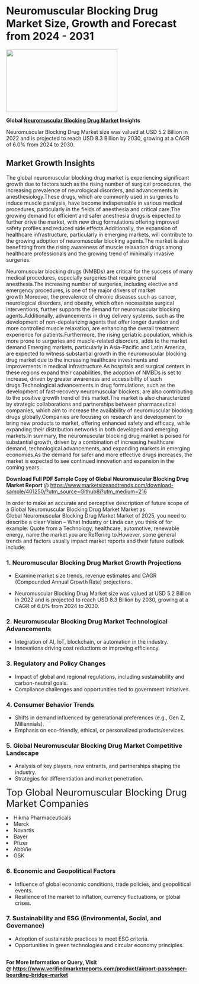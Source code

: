 <H1>Neuromuscular Blocking Drug Market Size, Growth and Forecast from 2024 - 2031</H1><img class="aligncenter size-medium wp-image-584254" src="https://thirdeyenews.in/wp-content/uploads/2024/09/Global-Market-Research-300x168.jpeg" alt="" width="300" height="168" /><p><strong>Global&nbsp;<a href="https://www.marketsizeandtrends.com/download-sample/401250/?utm_source=Github8j?utm_medium=216">Neuromuscular Blocking Drug Market</a> Insights</strong></p><p>Neuromuscular Blocking Drug Market size was valued at USD 5.2 Billion in 2022 and is projected to reach USD 8.3 Billion by 2030, growing at a CAGR of 6.0% from 2024 to 2030.</p><p><h2>Market Growth Insights</h2> <p>The global neuromuscular blocking drug market is experiencing significant growth due to factors such as the rising number of surgical procedures, the increasing prevalence of neurological disorders, and advancements in anesthesiology.These drugs, which are commonly used in surgeries to induce muscle paralysis, have become indispensable in various medical procedures, particularly in the fields of anesthesia and critical care.The growing demand for efficient and safer anesthesia drugs is expected to further drive the market, with new drug formulations offering improved safety profiles and reduced side effects.Additionally, the expansion of healthcare infrastructure, particularly in emerging markets, will contribute to the growing adoption of neuromuscular blocking agents.The market is also benefitting from the rising awareness of muscle relaxation drugs among healthcare professionals and the growing trend of minimally invasive surgeries.</p> <p>Neuromuscular blocking drugs (NMBDs) are critical for the success of many medical procedures, especially surgeries that require general anesthesia.The increasing number of surgeries, including elective and emergency procedures, is one of the major drivers of market growth.Moreover, the prevalence of chronic diseases such as cancer, neurological disorders, and obesity, which often necessitate surgical interventions, further supports the demand for neuromuscular blocking agents.Additionally, advancements in drug delivery systems, such as the development of non-depolarizing agents that offer longer duration and more controlled muscle relaxation, are enhancing the overall treatment experience for patients.Furthermore, the rising geriatric population, which is more prone to surgeries and muscle-related disorders, adds to the market demand.Emerging markets, particularly in Asia-Pacific and Latin America, are expected to witness substantial growth in the neuromuscular blocking drug market due to the increasing healthcare investments and improvements in medical infrastructure.As hospitals and surgical centers in these regions expand their capabilities, the adoption of NMBDs is set to increase, driven by greater awareness and accessibility of such drugs.Technological advancements in drug formulations, such as the development of fast-recovery neuromuscular blockers, are also contributing to the positive growth trend of this market.The market is also characterized by strategic collaborations and partnerships between pharmaceutical companies, which aim to increase the availability of neuromuscular blocking drugs globally.Companies are focusing on research and development to bring new products to market, offering enhanced safety and efficacy, while expanding their distribution networks in both developed and emerging markets.In summary, the neuromuscular blocking drug market is poised for substantial growth, driven by a combination of increasing healthcare demand, technological advancements, and expanding markets in emerging economies.As the demand for safer and more effective drugs increases, the market is expected to see continued innovation and expansion in the coming years.</p> <p><span class=""><strong>Download Full PDF Sample Copy of Global Neuromuscular Blocking Drug Market Report</strong> @ <a href="https://www.marketsizeandtrends.com/download-sample/401250/?utm_source=Github8j?utm_medium=216" target="_blank">https://www.marketsizeandtrends.com/download-sample/401250/?utm_source=Github8j?utm_medium=216</a></span></p><p>In order to make an accurate and perceptive description of future scope of a Global&nbsp;Neuromuscular Blocking Drug Market Market as Global&nbsp;Neuromuscular Blocking Drug Market Market of 2025, you need to describe a clear Vision &ndash; What Industry or Linda can you think of for example: Quote from a Technology, healthcare, automotive, renewable energy, name the market you are Reffering to.However, some general trends and factors usually impact market reports and their future outlook include:</p><h3>1.&nbsp;<strong>Neuromuscular Blocking Drug Market Growth Projections</strong></h3><ul><li>Examine market size trends, revenue estimates and CAGR (Compounded Annual Growth Rate) projections.</li><li><p>Neuromuscular Blocking Drug Market size was valued at USD 5.2 Billion in 2022 and is projected to reach USD 8.3 Billion by 2030, growing at a CAGR of 6.0% from 2024 to 2030.</p></li></ul><h3>2.&nbsp;<strong>Neuromuscular Blocking Drug Market Technological Advancements</strong></h3><ul><li>Integration of AI, IoT, blockchain, or automation in the industry.</li><li>Innovations driving cost reductions or improving efficiency.</li></ul><h3>3.&nbsp;<strong>Regulatory and Policy Changes</strong></h3><ul><li>Impact of global and regional regulations, including sustainability and carbon-neutral goals.</li><li>Compliance challenges and opportunities tied to government initiatives.</li></ul><h3>4.&nbsp;<strong>Consumer Behavior Trends</strong></h3><ul><li>Shifts in demand influenced by generational preferences (e.g., Gen Z, Millennials).</li><li>Emphasis on eco-friendly, ethical, or personalized products/services.</li></ul><h3>5.&nbsp;<strong>Global Neuromuscular Blocking Drug Market Competitive Landscape</strong></h3><ul><li>Analysis of key players, new entrants, and partnerships shaping the industry.</li><li>Strategies for differentiation and market penetration.</li></ul><p data-pm-slice="1 1 []"><span style="color: inherit; font-family: inherit; font-size: 25px;">Top Global Neuromuscular Blocking Drug Market Companies</span></p><div class="" data-test-id=""><p><li>Hikma Pharmaceuticals</li><li> Merck</li><li> Novartis</li><li> Bayer</li><li> Pfizer</li><li> AbbVie</li><li> GSK</li></p></div><h3>6.&nbsp;<strong>Economic and Geopolitical Factors</strong></h3><ul><li>Influence of global economic conditions, trade policies, and geopolitical events.</li><li>Resilience of the market to inflation, currency fluctuations, or global crises.</li></ul><h3>7.&nbsp;<strong>Sustainability and ESG (Environmental, Social, and Governance)</strong></h3><ul><li>Adoption of sustainable practices to meet ESG criteria.</li><li>Opportunities in green technologies and circular economy principles.</li></ul><h2><strong style="font-size: 14px;">For More Information or Query, Visit @&nbsp;</strong><a style="background-color: #ffffff; font-size: 14px;" href="https://www.marketsizeandtrends.com/report/neuromuscular-blocking-drug-market/" target="_blank">https://www.verifiedmarketreports.com/product/airport-passenger-boarding-bridge-market</a></h2>